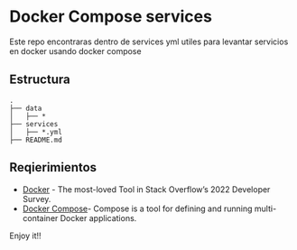 # Docker Compose services
Este repo encontraras dentro de services yml utiles para levantar servicios en docker usando docker compose 

## Estructura
```
.
├── data
│   ├── *
├── services
│   ├── *.yml
├── README.md

```

## Reqierimientos
* [Docker](https://www.docker.com/) - The most-loved Tool in Stack Overflow’s 2022 Developer Survey.
* [Docker Compose](https://docs.docker.com/compose/)- Compose is a tool for defining and running multi-container Docker applications.


Enjoy it!!

